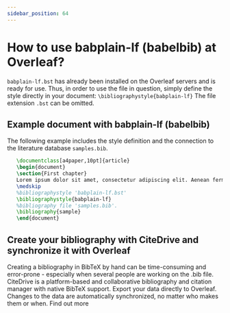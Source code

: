 ```yaml
---
sidebar_position: 64
---
```


# How to use babplain-lf (babelbib) at Overleaf?
`babplain-lf.bst` has already been installed on the Overleaf servers and is ready for use. Thus, in order to use the file in question, simply define the style directly in your document: `\bibliographystyle{babplain-lf}` The file extension `.bst` can be omitted.

## Example document with babplain-lf (babelbib)
The following example includes the style definition and the connection to the literature database `samples.bib`.
```tex
   \documentclass[a4paper,10pt]{article}
   \begin{document}
   \section{First chapter}
   Lorem ipsum dolor sit amet, consectetur adipiscing elit. Aenean fermentum justo massa, ut maximus mauris sodales et. Aenean vel elit a erat rhoncus pharetra.
   \medskip
   %bibliographystyle 'babplain-lf.bst'
   \bibliographystyle{babplain-lf}
   %bibliography file 'samples.bib'.
   \bibliography{sample}
   \end{document}
```

## Create your bibliography with CiteDrive and synchronize it with Overleaf
Creating a bibliography in BibTeX by hand can be time-consuming and error-prone - especially when several people are working on the .bib file. CiteDrive is a platform-based and collaborative bibliography and citation manager with native BibTeX support. Export your data directly to Overleaf. Changes to the data are automatically synchronized, no matter who makes them or when. Find out more